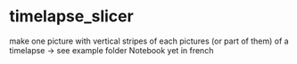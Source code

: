 # timelapse_slicer
make one picture with vertical stripes of each pictures (or part of them) of a timelapse
-> see example folder
Notebook yet in french
